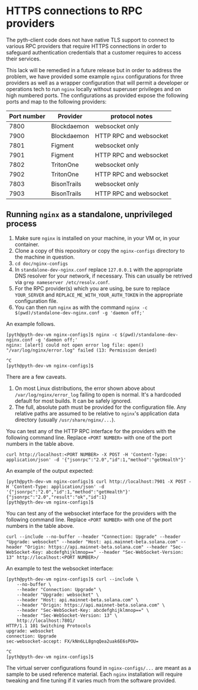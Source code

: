 # HTTPS connections to RPC providers

The pyth-client code does not have native TLS support to connect to various RPC providers that require HTTPS connections in order to safeguard authentication credentials that a customer requires to access their services.

This lack will be remedied in a future release but in order to address the problem, we have provided some example `nginx` configurations for three providers as well as a wrapper configuration that will permit a developer or operations tech to run `nginx` locally without superuser privileges and on high numbered ports.  The configurations as provided expose the following ports and map to the following providers:

| Port number | Provider | protocol notes |
| ---- | ------------ | ------------------------------- |
| 7800 | Blockdaemon | websocket only |
| 7900 | Blockdaemon | HTTP RPC and websocket |
| 7801 | Figment | websocket only |
| 7901 | Figment | HTTP RPC and websocket |
| 7802 | TritonOne | websocket only |
| 7902 | TritonOne | HTTP RPC and websocket |
| 7803 | BisonTrails | websocket only |
| 7903 | BisonTrails | HTTP RPC and websocket |

## Running `nginx` as a standalone, unprivileged process

1. Make sure `nginx` is installed on your machine, in your VM or, in your container.
2. Clone a copy of this repository or copy the `nginx-configs` directory to the machine in question.
3. `cd doc/nginx-configs`
4. In `standalone-dev-nginx.conf` replace `127.0.0.1` with the appropriate DNS resolver for your network, if necessary.  This can usually be retrived via `grep nameserver /etc/resolv.conf`.
5. For the RPC provider(s) which you are using, be sure to replace `YOUR_SERVER` and `REPLACE_ME_WITH_YOUR_AUTH_TOKEN` in the appropriate configuration file.
6. You can then run `nginx` as with the command `nginx -c $(pwd)/standalone-dev-nginx.conf -g 'daemon off;'`

An example follows.

```
[pyth@pyth-dev-vm nginx-configs]$ nginx -c $(pwd)/standalone-dev-nginx.conf -g 'daemon off;'
nginx: [alert] could not open error log file: open() "/var/log/nginx/error.log" failed (13: Permission denied)

^C
[pyth@pyth-dev-vm nginx-configs]$ 
```

There are a few caveats.

1. On most Linux distributions, the error shown above about `/var/log/nginx/error_log` failing to open is normal.  It's a hardcoded default for most builds.  It can be safely ignored.
2. The full, absolute path must be provided for the configuration file.  Any relative paths are assumed to be relative to `nginx`'s application data directory (usually `/usr/share/nginx/...`).

You can test any of the HTTP RPC interface for the providers with the following command line.  Replace `<PORT NUMBER>` with one of the port numbers in the table above.

`curl http://localhost:<PORT NUMBER> -X POST -H 'Content-Type: application/json' -d '{"jsonrpc":"2.0","id":1,"method":"getHealth"}'`

An example of the output expected:

```
[pyth@pyth-dev-vm nginx-configs]$ curl http://localhost:7901 -X POST -H 'Content-Type: application/json' -d '{"jsonrpc":"2.0","id":1,"method":"getHealth"}'
{"jsonrpc":"2.0","result":"ok","id":1}
[pyth@pyth-dev-vm nginx-configs]$ 
```

You can test any of the websocket interface for the providers with the following command line.  Replace `<PORT NUMBER>` with one of the port numbers in the table above.

`curl --include --no-buffer --header "Connection: Upgrade" --header "Upgrade: websocket" --header "Host: api.mainnet-beta.solana.com" --header "Origin: https://api.mainnet-beta.solana.com" --header "Sec-WebSocket-Key: abcdefghijklmnop==" --header "Sec-WebSocket-Version: 13" http://localhost:<PORT NUMBER>/`

An example to test the websocket interface:

```
[pyth@pyth-dev-vm nginx-configs]$ curl --include \
    --no-buffer \
    --header "Connection: Upgrade" \
    --header "Upgrade: websocket" \
    --header "Host: api.mainnet-beta.solana.com" \
    --header "Origin: https://api.mainnet-beta.solana.com" \
    --header "Sec-WebSocket-Key: abcdefghijklmnop==" \
    --header "Sec-WebSocket-Version: 13" \
    http://localhost:7801/
HTTP/1.1 101 Switching Protocols
upgrade: websocket
connection: Upgrade
sec-websocket-accept: FX/kNn6LL8gnqQea2uak6E6sPOU=

^C
[pyth@pyth-dev-vm nginx-configs]$ 
```

The virtual server configurations found in `nginx-configs/...` are meant as a sample to be used reference material.  Each `nginx` installation will require tweaking and fine tuning if it varies much from the software provided.
